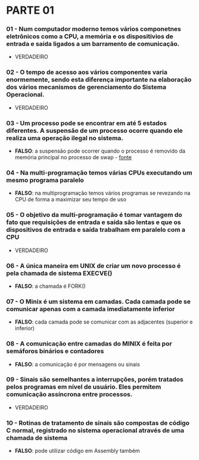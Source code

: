 # PARTE 01

### 01 - Num computador moderno temos vários componetnes eletrônicos como a CPU, a memória e os dispositivios de entrada e saída ligados a um barramento de comunicação.

* VERDADEIRO

### 02 - O tempo de acesso aos vários componentes varia enormemente, sendo esta diferença importante na elaboração dos vários mecanismos de gerenciamento do Sistema Operacional.

* VERDADEIRO

### 03 - Um processo pode se encontrar em até 5 estados diferentes. A suspensão de um processo ocorre quando ele realiza uma operação ilegal no sistema.

* **FALSO**: a suspensão pode ocorrer quando o processo é removido da memória principal no processo de swap - [fonte](https://www.geeksforgeeks.org/states-of-a-process-in-operating-systems/)

### 04 - Na multi-programação temos várias CPUs executando um mesmo programa paralelo

* **FALSO**: na multiprogramação temos vários programas se revezando na CPU de forma a maximizar seu tempo de uso

### 05 - O objetivo da multi-programação é tomar vantagem do fato que requisições de entrada e saída são lentas e que os dispositivos de entrada e saída trabalham em paralelo com a CPU

* VERDADEIRO

### 06 - A única maneira em UNIX de criar um novo processo é pela chamada de sistema EXECVE()

* **FALSO**: a chamada é FORK()

### 07 - O Minix é um sistema em camadas. Cada camada pode se comunicar apenas com a camada imediatamente inferior

* **FALSO**: cada camada pode se comunicar com as adjacentes (superior e inferior)

### 08 - A comunicação entre camadas do MINIX é feita por semáforos binários e contadores

* **FALSO**: a comunicação é por mensagens ou sinais

### 09 - Sinais são semelhantes a interrupções, porém tratados pelos programas em nível de usuário. Eles permitem comunicação assíncrona entre processos.

* VERDADEIRO

### 10 - Rotinas de tratamento de sinais são compostas de código C normal, registrado no sistema operacional através de uma chamada de sistema

* **FALSO**: pode utilizar código em Assembly também